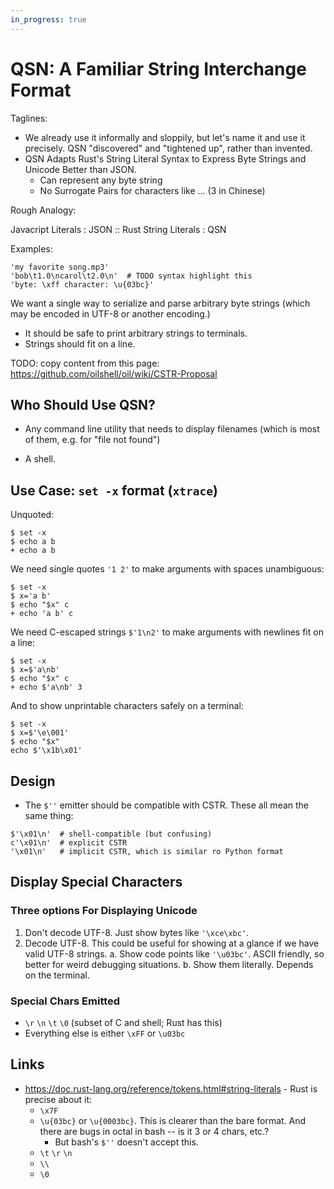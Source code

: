 ```yaml
---
in_progress: true
---
```


QSN: A Familiar String Interchange Format
=========================================

Taglines:

- We already use it informally and sloppily, but let's name it and use it
  precisely.  QSN "discovered" and "tightened up", rather than invented.
- QSN Adapts Rust's String Literal Syntax to Express Byte Strings and Unicode
  Better than JSON.
  - Can represent any byte string
  - No Surrogate Pairs for characters like ... (3 in Chinese)

Rough Analogy:

Javacript Literals : JSON  ::  Rust String Literals : QSN

Examples:

    'my favorite song.mp3'
    'bob\t1.0\ncarol\t2.0\n'  # TODO syntax highlight this
    'byte: \xff character: \u{03bc}'

We want a single way to serialize and parse arbitrary byte strings (which may
be encoded in UTF-8 or another encoding.)

- It should be safe to print arbitrary strings to terminals.
- Strings should fit on a line.

TODO: copy content from this page:
<https://github.com/oilshell/oil/wiki/CSTR-Proposal>

<div id="toc">
</div>

## Who Should Use QSN?

- Any command line utility that needs to display filenames (which is most of
  them, e.g. for "file not found")

- A shell.


## Use Case: `set -x` format (`xtrace`)

Unquoted:

```
$ set -x
$ echo a b
+ echo a b
```

We need single quotes `'1 2'` to make arguments with spaces unambiguous:

```
$ set -x
$ x='a b'
$ echo "$x" c
+ echo 'a b' c
```

We need C-escaped strings `$'1\n2'` to make arguments with newlines fit on a
line:

```
$ set -x
$ x=$'a\nb'
$ echo "$x" c
+ echo $'a\nb' 3
```

And to show unprintable characters safely on a terminal:

```
$ set -x
$ x=$'\e\001'
$ echo "$x"
echo $'\x1b\x01'
```

## Design

- The `$''` emitter should be compatible with CSTR.  These all mean the same thing:

```
$'\x01\n'  # shell-compatible (but confusing)
c'\x01\n'  # explicit CSTR
'\x01\n'   # implicit CSTR, which is similar ro Python format
```

## Display Special Characters

### Three options For Displaying Unicode


1. Don't decode UTF-8.  Just show bytes like `'\xce\xbc'`.
2. Decode UTF-8.  This could be useful for showing at a glance if we have valid
   UTF-8 strings.
   a. Show code points like `'\u03bc'`.  ASCII friendly, so better for weird
   debugging situations.
   b. Show them literally.  Depends on the terminal.

### Special Chars Emitted

- `\r` `\n` `\t` `\0` (subset of C and shell; Rust has this)
- Everything else is either `\xFF` or `\u03bc`

## Links

- <https://doc.rust-lang.org/reference/tokens.html#string-literals> - Rust is
  precise about it:
  - `\x7F`
  - `\u{03bc}` or `\u{0003bc}`.  This is clearer than the bare format.  And
    there are bugs in octal in bash -- is it 3 or 4 chars, etc.?
    - But bash's `$''` doesn't accept this.
  - `\t` `\r` `\n`
  - `\\`
  - `\0`
